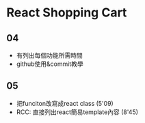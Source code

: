 # React Shopping Cart

## 04
* 有列出每個功能所需時間
* github使用&commit教學

## 05
* 把funciton改寫成react class (5'09)
* RCC: 直接列出react簡易template內容 (8'45)